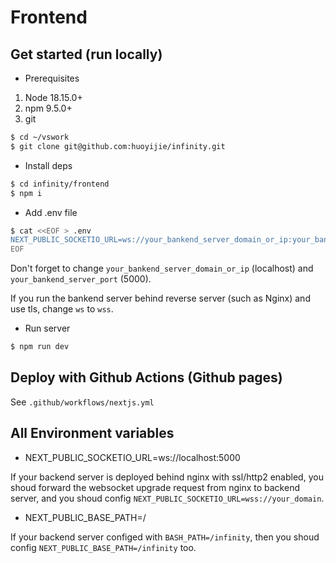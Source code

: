 # Frontend

## Get started (run locally)

* Prerequisites

1. Node 18.15.0+
2. npm 9.5.0+
3. git

```bash
$ cd ~/vswork
$ git clone git@github.com:huoyijie/infinity.git
```

* Install deps

```bash
$ cd infinity/frontend
$ npm i
```

* Add .env file

```bash
$ cat <<EOF > .env
NEXT_PUBLIC_SOCKETIO_URL=ws://your_bankend_server_domain_or_ip:your_bankend_server_port
EOF
```

Don't forget to change `your_bankend_server_domain_or_ip` (localhost) and `your_bankend_server_port` (5000).

If you run the bankend server behind reverse server (such as Nginx) and use tls, change `ws` to `wss`. 

* Run server

```bash
$ npm run dev
```

## Deploy with Github Actions (Github pages)

See `.github/workflows/nextjs.yml`

## All Environment variables

* NEXT_PUBLIC_SOCKETIO_URL=ws://localhost:5000

If your backend server is deployed behind nginx with ssl/http2 enabled, you shoud forward the websocket upgrade request from nginx to backend server, and you shoud config `NEXT_PUBLIC_SOCKETIO_URL=wss://your_domain`.

* NEXT_PUBLIC_BASE_PATH=/

If your backend server configed with `BASH_PATH=/infinity`, then you shoud config `NEXT_PUBLIC_BASE_PATH=/infinity` too.